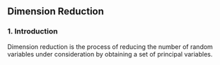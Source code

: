 ## Dimension Reduction
### 1. Introduction
Dimension reduction is the process of reducing the number of random variables under consideration by obtaining a set of principal variables.
